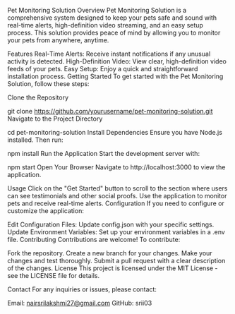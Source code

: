 Pet Monitoring Solution
Overview
Pet Monitoring Solution is a comprehensive system designed to keep your pets safe and sound with real-time alerts, high-definition video streaming, and an easy setup process. This solution provides peace of mind by allowing you to monitor your pets from anywhere, anytime.

Features
Real-Time Alerts: Receive instant notifications if any unusual activity is detected.
High-Definition Video: View clear, high-definition video feeds of your pets.
Easy Setup: Enjoy a quick and straightforward installation process.
Getting Started
To get started with the Pet Monitoring Solution, follow these steps:

Clone the Repository

git clone https://github.com/yourusername/pet-monitoring-solution.git
Navigate to the Project Directory

cd pet-monitoring-solution
Install Dependencies Ensure you have Node.js installed. Then run:


npm install
Run the Application Start the development server with:


npm start
Open Your Browser Navigate to http://localhost:3000 to view the application.

Usage
Click on the "Get Started" button to scroll to the section where users can see testimonials and other social proofs.
Use the application to monitor pets and receive real-time alerts.
Configuration
If you need to configure or customize the application:

Edit Configuration Files: Update config.json with your specific settings.
Update Environment Variables: Set up your environment variables in a .env file.
Contributing
Contributions are welcome! To contribute:

Fork the repository.
Create a new branch for your changes.
Make your changes and test thoroughly.
Submit a pull request with a clear description of the changes.
License
This project is licensed under the MIT License - see the LICENSE file for details.

Contact
For any inquiries or issues, please contact:

Email: nairsrilakshmi27@gmail.com
GitHub: srii03
